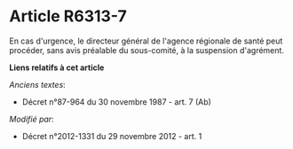 # Article R6313-7

En cas d'urgence, le directeur général de l'agence régionale de santé peut procéder, sans avis préalable du sous-comité, à la
suspension d'agrément.

**Liens relatifs à cet article**

_Anciens textes_:

  - Décret n°87-964 du 30 novembre 1987 - art. 7 (Ab)

_Modifié par_:

  - Décret n°2012-1331 du 29 novembre 2012 - art. 1
